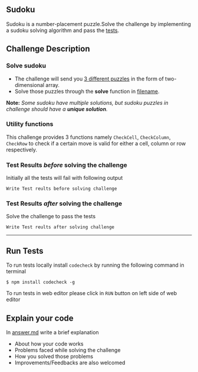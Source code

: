 ## Sudoku 
Sudoku is a number-placement puzzle.Solve the challenge by implementing a sudoku solving algorithm and pass the [tests](testfilepath).  

## Challenge Description
### Solve sudoku
- The challenge will send you [3 different puzzles](sudoku.md) in the form of two-dimensional array.
- Solve those puzzles through the **solve** function in [filename](filepath).

**Note:** 
_Some sudoku have multiple solutions, but sudoku puzzles in challenge should have a **unique solution**._

### Utility functions

This challenge provides 3 functions namely `CheckCell`, `CheckColumn`, `CheckRow` to check if a certain move is valid for either a cell, column or row respectively.

### Test Results *before* solving the challenge  
Initially all the tests will fail with following output
```
Write Test reults before solving challenge
```

### Test Results *after* solving the challenge
Solve the challenge to pass the tests
```
Write Test reults after solving challenge
```

--- --- ---

## Run Tests
To run tests locally install `codecheck` by running the following command in terminal 
```
$ npm install codecheck -g
```
To run tests in web editor please click in `RUN` button on left side of web editor

## Explain your code
In [answer.md](answer.md) write a brief explanation 
- About how your code works
- Problems faced while solving the challenge
- How you solved those problems
- Improvements/Feedbacks are also welcomed
